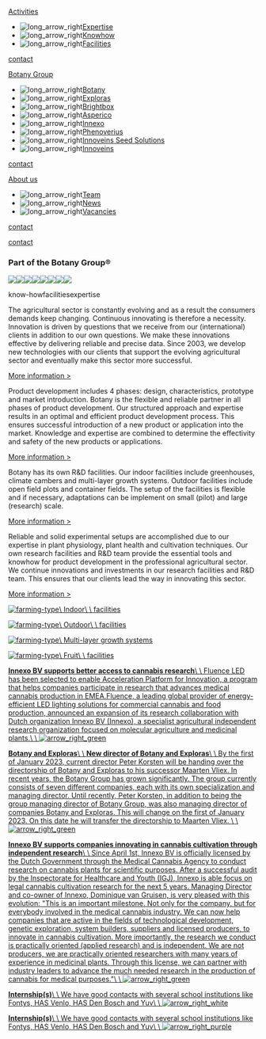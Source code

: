 [Activities](https://www.botanygroup.nl/en/activities)

- ![long_arrow_right](https://www.botanygroup.nl/img/custom/svg/long_arrow_right.svg)[Expertise](https://www.botanygroup.nl/en/expertise)
- ![long_arrow_right](https://www.botanygroup.nl/img/custom/svg/long_arrow_right.svg)[Knowhow](https://www.botanygroup.nl/en/knowhow)
- ![long_arrow_right](https://www.botanygroup.nl/img/custom/svg/long_arrow_right.svg)[Facilities](https://www.botanygroup.nl/en/facilities)

[contact](https://www.botanygroup.nl/en/contact)

[Botany Group](https://www.botanygroup.nl/en/botany-group)

- ![long_arrow_right](https://www.botanygroup.nl/img/custom/svg/long_arrow_right.svg)[Botany](https://www.botanygroup.nl/en/botany)
- ![long_arrow_right](https://www.botanygroup.nl/img/custom/svg/long_arrow_right.svg)[Exploras](https://www.botanygroup.nl/en/exploras)
- ![long_arrow_right](https://www.botanygroup.nl/img/custom/svg/long_arrow_right.svg)[Brightbox](https://www.botanygroup.nl/en/brightbox)
- ![long_arrow_right](https://www.botanygroup.nl/img/custom/svg/long_arrow_right.svg)[Asperico](https://www.botanygroup.nl/en/asperico)
- ![long_arrow_right](https://www.botanygroup.nl/img/custom/svg/long_arrow_right.svg)[Innexo](https://www.botanygroup.nl/en/innexo)
- ![long_arrow_right](https://www.botanygroup.nl/img/custom/svg/long_arrow_right.svg)[Phenoverius](https://www.botanygroup.nl/en/phenoverius)
- ![long_arrow_right](https://www.botanygroup.nl/img/custom/svg/long_arrow_right.svg)[Innoveins Seed Solutions](https://www.botanygroup.nl/en/innoveins-seed-solutions)
- ![long_arrow_right](https://www.botanygroup.nl/img/custom/svg/long_arrow_right.svg)[Innoveins](https://www.botanygroup.nl/en/innoveins)

[contact](https://www.botanygroup.nl/en/contact)

[About us](https://www.botanygroup.nl/en/about-us)

- ![long_arrow_right](https://www.botanygroup.nl/img/custom/svg/long_arrow_right.svg)[Team](https://www.botanygroup.nl/en/team)
- ![long_arrow_right](https://www.botanygroup.nl/img/custom/svg/long_arrow_right.svg)[News](https://www.botanygroup.nl/en/news)
- ![long_arrow_right](https://www.botanygroup.nl/img/custom/svg/long_arrow_right.svg)[Vacancies](https://www.botanygroup.nl/en/vacancies)

[contact](https://www.botanygroup.nl/en/contact)

[contact](https://www.botanygroup.nl/en/contact)

### Part of the Botany Group®

[![](https://www.botanygroup.nl/images/workbench/botanygroup/models/botanygroup/botany-group-logo/366-botany.png)](https://www.botanygroup.nl/en/botany)[![](https://www.botanygroup.nl/images/workbench/botanygroup/models/botanygroup/botany-group-logo/369-exploras.png)](https://www.botanygroup.nl/en/exploras)[![](https://www.botanygroup.nl/images/workbench/botanygroup/models/botanygroup/botany-group-logo/367-brightbox.png)](https://www.botanygroup.nl/en/brightbox)[![](https://www.botanygroup.nl/images/workbench/botanygroup/models/botanygroup/botany-group-logo/365-asperico.png)](https://www.botanygroup.nl/en/asperico)[![](https://www.botanygroup.nl/images/workbench/botanygroup/models/botanygroup/botany-group-logo/435-INNEXO_grijs.png)](https://www.botanygroup.nl/en/innexo)[![](https://www.botanygroup.nl/images/workbench/botanygroup/models/botanygroup/botany-group-logo/375-Phenoverius%20Transparant_grijs-2-01.png)](https://www.botanygroup.nl/en/phenoverius)[![](https://www.botanygroup.nl/images/workbench/botanygroup/models/botanygroup/botany-group-logo/368-innoveinsss.png)](https://www.botanygroup.nl/en/innoveins-seed-solutions)[![](https://www.botanygroup.nl/images/workbench/botanygroup/models/botanygroup/botany-group-logo/370-innoveinswamh.png)](https://www.botanygroup.nl/en/innoveins)

know-howfacilitiesexpertise

The agricultural sector is constantly evolving and as a result the consumers demands keep changing. Continuous innovating is therefore a necessity. Innovation is driven by questions that we receive from our (international) clients in addition to our own questions. We make these innovations effective by delivering reliable and precise data. Since 2003, we develop new technologies with our clients that support the evolving agricultural sector and eventually make this sector more successful.

[More information >](https://www.botanygroup.nl/en/botany-group)

Product development includes 4 phases: design, characteristics, prototype and market introduction. Botany is the flexible and reliable partner in all phases of product development. Our structured approach and expertise results in an optimal and efficient product development process. This ensures successful introduction of a new product or application into the market. Knowledge and expertise are combined to determine the effectivity and safety of the new products or applications.

[More information >](https://www.botanygroup.nl/en/knowhow)

Botany has its own R&D facilities. Our indoor facilities include greenhouses, climate cambers and multi-layer growth systems. Outdoor facilities include open field plots and container fields. The setup of the facilities is flexible and if necessary, adaptations can be implement on small (pilot) and large (research) scale.

[More information >](https://www.botanygroup.nl/en/facilities)

Reliable and solid experimental setups are accomplished due to our expertise in plant physiology, plant health and cultivation techniques. Our own research facilities and R&D team provide the essential tools and knowhow for product development in the professional agricultural sector. We continue innovations and investments in our research facilities and R&D team. This ensures that our clients lead the way in innovating this sector.

[More information >](https://www.botanygroup.nl/en/expertise)

[![farming-type](https://www.botanygroup.nl/images/post/models/post/farming-type-image/28-indoor_farming.png)\\
Indoor\\
\\
facilities](https://www.botanygroup.nl/contact)

[![farming-type](https://www.botanygroup.nl/images/post/models/post/farming-type-image/27-outdoor_farming.png)\\
Outdoor\\
\\
facilities](https://www.botany.nl/en/exploras)

[![farming-type](https://www.botanygroup.nl/images/post/models/post/farming-type-image/26-vertical_farming.png)\\
Multi-layer growth systems](https://www.botany.nl/en/brightbox)

[![farming-type](https://www.botanygroup.nl/images/post/models/post/farming-type-image/353-tree.png)\\
Fruit\\
\\
facilities](https://www.botanygroup.nl/en/asperico)

[**Innexo BV supports better access to cannabis research**\\
\\
Fluence LED has been selected to enable Acceleration Platform for Innovation, a program that helps companies participate in research that advances medical cannabis production in EMEA.Fluence, a leading global provider of energy-efficient LED lighting solutions for commercial cannabis and food production, announced an expansion of its research collaboration with Dutch organization Innexo BV (Innexo), a specialist agricultural independent research organization focused on molecular agriculture and medicinal plants.\\
\\
![arrow_right_green](https://www.botanygroup.nl/img/custom/svg/arrow_right_green.svg)](https://www.botanygroup.nl/en/news/2023-06-15/innexo-bv-supports-better-access-to-cannabis-research)

[**Botany and Exploras**\\
\\
**New director of Botany and Exploras**\\
\\
By the first of January 2023, current director Peter Korsten will be handing over the directorship of Botany and Exploras to his successor Maarten Vliex. In recent years, the Botany Group has grown significantly. The group currently consists of seven different companies, each with its own specialization and managing director. Until recently, Peter Korsten, in addition to being the group managing director of Botany Group, was also managing director of companies Botany and Exploras. This will change on the first of January 2023. On this date he will transfer the directorship to Maarten Vliex. \\
\\
![arrow_right_green](https://www.botanygroup.nl/img/custom/svg/arrow_right_green.svg)](https://www.botanygroup.nl/en/news/2023-01-23/new-director-of-botany-and-exploras)

[**Innexo BV supports companies innovating in cannabis cultivation through independent research**\\
\\
Since April 1st, Innexo BV is officially licensed by the Dutch Government through the Medical Cannabis Agency to conduct research on cannabis plants for scientific purposes. After a successful audit by the Inspectorate for Healthcare and Youth (IGJ), Innexo is able focus on legal cannabis cultivation research for the next 5 years. Managing Director and co-owner of Innexo, Dominique van Gruisen, is very pleased with this evolution: "This is an important milestone. Not only for the company, but for everybody involved in the medical cannabis industry. We can now help companies that are active in the fields of technological development, genetic exploration, system builders, suppliers and licensed producers, to innovate in cannabis cultivation. More importantly, the research we conduct is practically oriented (applied research) and is independent. We are not producers, we are practically oriented researchers with many years of experience in medicinal plants. Through this license, we can partner with industry leaders to advance the much needed research in the production of cannabis for medical purposes."\\
\\
![arrow_right_green](https://www.botanygroup.nl/img/custom/svg/arrow_right_green.svg)](https://www.botanygroup.nl/en/news/2022-08-01/innexo-bv-supports-companies-innovating-in-cannabis-cultivation-through-independent-contract-research)

[**Internship(s)**\\
\\
We have good contacts with several school institutions like Fontys, HAS Venlo, HAS Den Bosch and Yuv\\
\\
![arrow_right_white](https://www.botanygroup.nl/img/custom/svg/arrow_right_white.svg)](https://www.botanygroup.nl/vacancies/2019-08-22/internship-s)

[**Internship(s)**\\
\\
We have good contacts with several school institutions like Fontys, HAS Venlo, HAS Den Bosch and Yuv\\
\\
![arrow_right_purple](https://www.botanygroup.nl/img/custom/svg/arrow_right_purple.svg)](https://www.botanygroup.nl/vacancies/2019-08-22/internship-s)